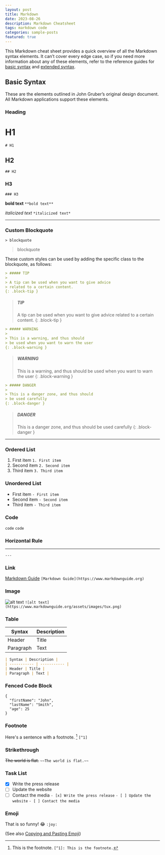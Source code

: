 ```yaml
---
layout: post
title: Markdown
date: 2023-08-26
description: Markdown Cheatsheet
tags: markdown code
categories: sample-posts
featured: true
---
```


This Markdown cheat sheet provides a quick overview of all the Markdown syntax elements. It can’t cover every edge case, so if you need more information about any of these elements, refer to the reference guides for [basic syntax](https://www.markdownguide.org/basic-syntax) and [extended syntax](https://www.markdownguide.org/extended-syntax).

## Basic Syntax

These are the elements outlined in John Gruber’s original design document. All Markdown applications support these elements.

### Heading

# H1
`# H1`
## H2
`## H2`
### H3
`### H3`

**bold text**
`**bold text**`

*italicized text*
`*italicized text*`

---
### Custom Blockquote
`> blockquote`

> blockquote

These custom styles can be used by adding the specific class to the blockquote, as follows:

```markdown
> ##### TIP
>
> A tip can be used when you want to give advice
> related to a certain content.
{: .block-tip }
```

> ##### TIP
>
> A tip can be used when you want to give advice
> related to a certain content.
{: .block-tip }

```markdown
> ##### WARNING
>
> This is a warning, and thus should
> be used when you want to warn the user
{: .block-warning }
```

> ##### WARNING
>
> This is a warning, and thus should
> be used when you want to warn the user
{: .block-warning }

```markdown
> ##### DANGER
>
> This is a danger zone, and thus should
> be used carefully
{: .block-danger }
```

> ##### DANGER
>
> This is a danger zone, and thus should
> be used carefully
{: .block-danger }


---
### Ordered List

1. First item
`1. First item`
2. Second item
`2. Second item`
3. Third item
`3. Third item`

### Unordered List

- First item
`- First item`
- Second item
`- Second item`
- Third item
`- Third item`

### Code

`code`
``code``

### Horizontal Rule

---
`---`

### Link

[Markdown Guide](https://www.markdownguide.org)
`[Markdown Guide](https://www.markdownguide.org)`

### Image

![alt text](https://www.markdownguide.org/assets/images/tux.png)
`![alt text](https://www.markdownguide.org/assets/images/tux.png)`

### Table

| Syntax | Description |
| ----------- | ----------- |
| Header | Title |
| Paragraph | Text |

```markdown
| Syntax | Description |
| ----------- | ----------- |
| Header | Title |
| Paragraph | Text |
```

### Fenced Code Block

```
{
  "firstName": "John",
  "lastName": "Smith",
  "age": 25
}
```

### Footnote

Here's a sentence with a footnote. [^1]
`[^1]`

[^1]: This is the footnote.
`[^1]: This is the footnote.`

### Strikethrough

~~The world is flat.~~
`~~The world is flat.~~`

### Task List

- [x] Write the press release
- [ ] Update the website
- [ ] Contact the media
`- [x] Write the press release`
`- [ ] Update the website`
`- [ ] Contact the media`

### Emoji

That is so funny! :joy:
`:joy:`

(See also [Copying and Pasting Emoji](https://www.markdownguide.org/extended-syntax/#copying-and-pasting-emoji))
